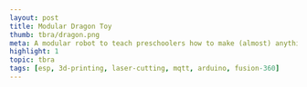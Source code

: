```yaml
---
layout: post
title: Modular Dragon Toy
thumb: tbra/dragon.png
meta: A modular robot to teach preschoolers how to make (almost) anything.   
highlight: 1
topic: tbra
tags: [esp, 3d-printing, laser-cutting, mqtt, arduino, fusion-360]
---
```


